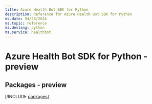 ```yaml
---
title: Azure Health Bot SDK for Python
description: Reference for Azure Health Bot SDK for Python
ms.date: 04/23/2024
ms.topic: reference
ms.devlang: python
ms.service: healthbot
---
```

# Azure Health Bot SDK for Python - preview
## Packages - preview
[!INCLUDE [packages](health-bot-index.md)]